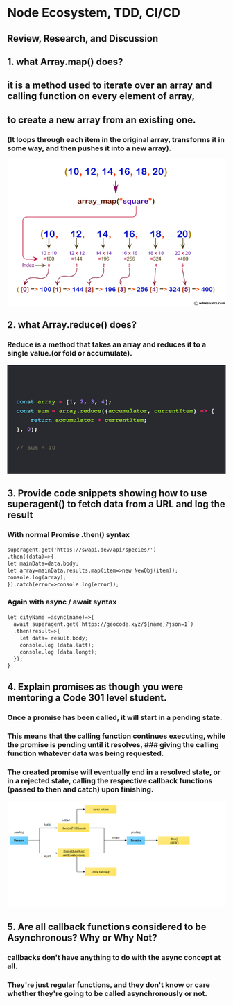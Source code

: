 # Node Ecosystem, TDD, CI/CD

## Review, Research, and Discussion

## 1. what Array.map()  does?

 ##  it is a method used to iterate over an array and calling function on every element of array,
 ## to create a new array from an existing one.

   ###  (It loops through each item in the original array, transforms it in some way, and then pushes it into a new array).

   ![img](pic/c01-00.png)

 ## 2. what Array.reduce() does?
 ### Reduce is a method that takes an array and reduces it to a single value.(or fold or accumulate).
  ![img](pic/c01-01.png)


## 3. Provide code snippets showing how to use superagent() to fetch data from a URL and log the result
### With normal Promise .then() syntax
```
superagent.get('https://swapi.dev/api/species/')
.then((data)=>{ 
let mainData=data.body;
let array=mainData.results.map(item=>new NewObj(item));
console.log(array);
}).catch(error=>console.log(error));
```

### Again with async / await syntax
```
let cityName =async(name)=>{
  await superagent.get(`https://geocode.xyz/${name}?json=1`)
  .then(result=>{
    let data= result.body;
    console.log (data.latt);
    console.log (data.longt);
  });
}
```

## 4. Explain promises as though you were mentoring a Code 301 level student.

### Once a promise has been called, it will start in a pending state.
### This means that the calling function continues executing, while the promise is pending until it resolves, ### giving the calling function whatever data was being requested.
### The created promise will eventually end in a resolved state, or in a rejected state, calling the respective callback functions (passed to then and catch) upon finishing.

![img](pic/c01-02.jpeg)


## 5. Are all callback functions considered to be Asynchronous? Why or Why Not?

### callbacks don't have anything to do with the async concept at all.
### They're just regular functions, and they don't know or care whether they're going to be called asynchronously or not.
